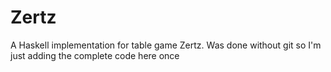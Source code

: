 # Zertz

A Haskell implementation for table game Zertz. Was done without git so I'm just adding the complete code here once